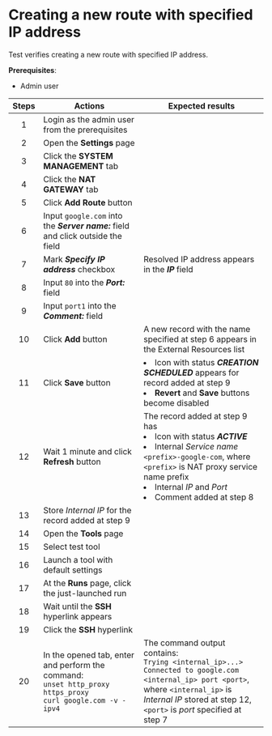 # Creating a new route with specified IP address

Test verifies creating a new route with specified IP address.

**Prerequisites**:
- Admin user

| Steps | Actions | Expected results |
| :---: | --- | --- |
| 1 | Login as the admin user from the prerequisites | |
| 2 | Open the **Settings** page | |
| 3 | Click the **SYSTEM MANAGEMENT** tab | |
| 4 | Click the **NAT GATEWAY** tab | |
| 5 | Click **Add Route** button | |
| 6 | Input `google.com` into the ***Server name:*** field and click outside the field | | 
| 7 | Mark ***Specify IP address*** checkbox | Resolved IP address appears in the ***IP*** field |
| 8 | Input `80` into the ***Port:*** field | |
| 9 | Input `port1` into the ***Comment:*** field | |
| 10 | Click **Add** button | A new record with the name specified at step 6 appears in the External Resources list |
| 11 | Click **Save** button | <li> Icon with status ***CREATION SCHEDULED*** appears for record added at step 9 <li> **Revert** and **Save** buttons become disabled |
| 12 | Wait 1 minute and click **Refresh** button | The record added at step 9 has <li> Icon with status ***ACTIVE*** <li> Internal *Service name* `<prefix>-google-com`, where `<prefix>` is NAT proxy service name prefix <li> Internal *IP* and *Port* <li> Comment added at step 8 |
| 13 | Store *Internal IP* for the record added at step 9 | | 
| 14 | Open the **Tools** page | | 
| 15 | Select test tool | |
| 16 | Launch a tool with default settings | |
| 17 | At the **Runs** page, click the just-launched run | | 
| 18 | Wait until the **SSH** hyperlink appears | |
| 19 | Click the **SSH** hyperlink | |
| 20 | In the opened tab, enter and perform the command: <br>`unset http_proxy https_proxy` <br> `curl google.com -v -ipv4` | The command output contains: <br> `Trying <internal_ip>...>` <br> `Connected to google.com <internal_ip> port <port>`, <br> where `<internal_ip>` is *Internal IP* stored at step 12, `<port>` is *port* specified at step 7 |
